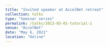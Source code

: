 ```yaml
---
title: "Invited speaker at AccelNet retreat"
collection: talks
type: "Seminar series"
permalink: /talks/2013-03-01-tutorial-1
venue: "AccelNet"
date: "May 6, 2021"
location: "Online"
---
```

